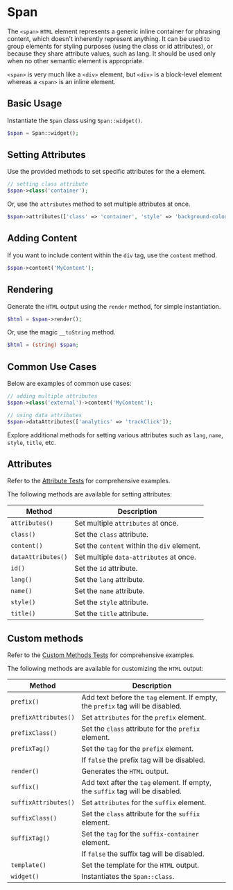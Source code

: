# Span

The `<span>` `HTML` element represents a generic inline container for phrasing content, which doesn't inherently
represent anything. It can be used to group elements for styling purposes (using the class or id attributes), or
because they share attribute values, such as lang. It should be used only when no other semantic element is
appropriate.
 
`<span>` is very much like a `<div>` element, but `<div>` is a block-level element whereas a `<span>` is an inline 
element.

## Basic Usage

Instantiate the `Span` class using `Span::widget()`.

```php
$span = Span::widget();
```

## Setting Attributes

Use the provided methods to set specific attributes for the a element.

```php
// setting class attribute
$span->class('container');
```

Or, use the `attributes` method to set multiple attributes at once.

```php
$span->attributes(['class' => 'container', 'style' => 'background-color: #eee;']);
```

## Adding Content

If you want to include content within the `div` tag, use the `content` method.

```php
$span->content('MyContent');
```

## Rendering

Generate the `HTML` output using the `render` method, for simple instantiation. 

```php
$html = $span->render();
```

Or, use the magic `__toString` method.

```php
$html = (string) $span;
```

## Common Use Cases

Below are examples of common use cases:

```php
// adding multiple attributes
$span->class('external')->content('MyContent');

// using data attributes
$span->dataAttributes(['analytics' => 'trackClick']);
```

Explore additional methods for setting various attributes such as `lang`, `name`, `style`, `title`, etc.

## Attributes

Refer to the [Attribute Tests](https://github.com/php-forge/html/blob/main/tests/Textual/Span/AttributeTest.php) for
comprehensive examples.

The following methods are available for setting attributes:

| Method            | Description                                                                                      |
| ----------------- | ------------------------------------------------------------------------------------------------ |
| `attributes()`    | Set multiple `attributes` at once.                                                               |
| `class()`         | Set the `class` attribute.                                                                       |
| `content()`       | Set the `content` within the `div` element.                                                      |
| `dataAttributes()`| Set multiple `data-attributes` at once.                                                          |
| `id()`            | Set the `id` attribute.                                                                          |
| `lang()`          | Set the `lang` attribute.                                                                        |
| `name()`          | Set the `name` attribute.                                                                        |
| `style()`         | Set the `style` attribute.                                                                       |
| `title()`         | Set the `title` attribute.                                                                       |

## Custom methods

Refer to the [Custom Methods Tests](https://github.com/php-forge/html/blob/main/tests/Textual/Span/CustomMethodTest.php)
for comprehensive examples.

The following methods are available for customizing the `HTML` output:

| Method                       | Description                                                                           |
| ---------------------------- | ------------------------------------------------------------------------------------- |
| `prefix()`                   | Add text before the `tag` element. If empty, the `prefix` tag will be disabled.       |
| `prefixAttributes()`         | Set `attributes` for the `prefix` element.                                            |
| `prefixClass()`              | Set the `class` attribute for the `prefix` element.                                   |
| `prefixTag()`                | Set the `tag` for the `prefix` element.                                               |
|                              | If `false` the prefix tag will be disabled.                                           |
| `render()`                   | Generates the `HTML` output.                                                          |
| `suffix()`                   | Add text after the `tag` element. If empty, the `suffix` tag will be disabled.        |
| `suffixAttributes()`         | Set `attributes` for the `suffix` element.                                            |
| `suffixClass()`              | Set the `class` attribute for the `suffix` element.                                   |
| `suffixTag()`                | Set the `tag` for the `suffix-container` element.                                     |
|                              | If `false` the suffix tag will be disabled.                                           |
| `template()`                 | Set the template for the `HTML` output.                                               |
| `widget()`                   | Instantiates the `Span::class`.                                                       |

